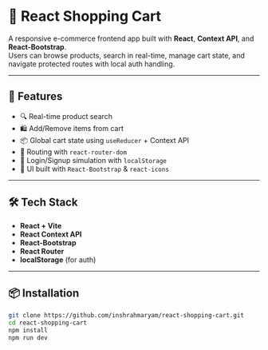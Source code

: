 # 🛒 React Shopping Cart

A responsive e-commerce frontend app built with **React**, **Context API**, and **React-Bootstrap**.  
Users can browse products, search in real-time, manage cart state, and navigate protected routes with local auth handling.

---

## 🚀 Features

- 🔍 Real-time product search
- 🛍️ Add/Remove items from cart
- 📦 Global cart state using `useReducer` + Context API
- 🧭 Routing with `react-router-dom`
- 🔐 Login/Signup simulation with `localStorage`
- 💅 UI built with `React-Bootstrap` & `react-icons`

---

## 🛠️ Tech Stack

- **React + Vite**
- **React Context API**
- **React-Bootstrap**
- **React Router**
- **localStorage** (for auth)

---

## 📦 Installation

```bash
git clone https://github.com/inshrahmaryam/react-shopping-cart.git
cd react-shopping-cart
npm install
npm run dev
